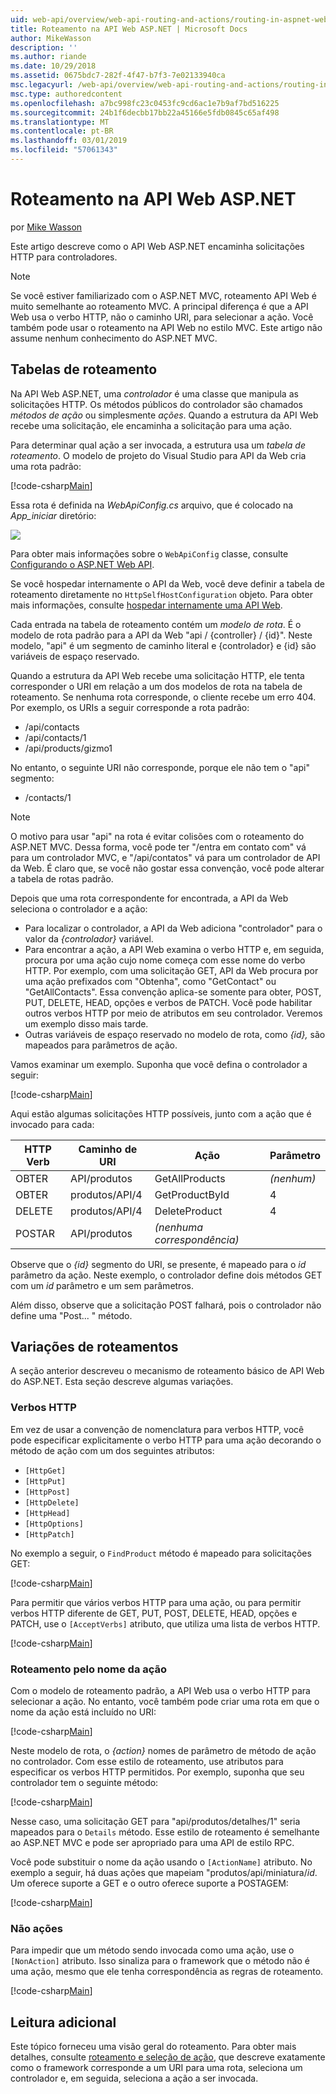 ```yaml
---
uid: web-api/overview/web-api-routing-and-actions/routing-in-aspnet-web-api
title: Roteamento na API Web ASP.NET | Microsoft Docs
author: MikeWasson
description: ''
ms.author: riande
ms.date: 10/29/2018
ms.assetid: 0675bdc7-282f-4f47-b7f3-7e02133940ca
msc.legacyurl: /web-api/overview/web-api-routing-and-actions/routing-in-aspnet-web-api
msc.type: authoredcontent
ms.openlocfilehash: a7bc998fc23c0453fc9cd6ac1e7b9af7bd516225
ms.sourcegitcommit: 24b1f6decbb17bb22a45166e5fdb0845c65af498
ms.translationtype: MT
ms.contentlocale: pt-BR
ms.lasthandoff: 03/01/2019
ms.locfileid: "57061343"
---
```

<a name="routing-in-aspnet-web-api"></a>Roteamento na API Web ASP.NET
====================
por [Mike Wasson](https://github.com/MikeWasson)

Este artigo descreve como o API Web ASP.NET encaminha solicitações HTTP para controladores.

> [!NOTE]
> Se você estiver familiarizado com o ASP.NET MVC, roteamento API Web é muito semelhante ao roteamento MVC. A principal diferença é que a API Web usa o verbo HTTP, não o caminho URI, para selecionar a ação. Você também pode usar o roteamento na API Web no estilo MVC. Este artigo não assume nenhum conhecimento do ASP.NET MVC.

## <a name="routing-tables"></a>Tabelas de roteamento

Na API Web ASP.NET, uma *controlador* é uma classe que manipula as solicitações HTTP. Os métodos públicos do controlador são chamados *métodos de ação* ou simplesmente *ações*. Quando a estrutura da API Web recebe uma solicitação, ele encaminha a solicitação para uma ação.

Para determinar qual ação a ser invocada, a estrutura usa um *tabela de roteamento*. O modelo de projeto do Visual Studio para API da Web cria uma rota padrão:

[!code-csharp[Main](routing-in-aspnet-web-api/samples/sample1.cs)]

Essa rota é definida na *WebApiConfig.cs* arquivo, que é colocado na *App\_iniciar* diretório:

![](routing-in-aspnet-web-api/_static/image1.png)

Para obter mais informações sobre o `WebApiConfig` classe, consulte [Configurando o ASP.NET Web API](../advanced/configuring-aspnet-web-api.md).

Se você hospedar internamente o API da Web, você deve definir a tabela de roteamento diretamente no `HttpSelfHostConfiguration` objeto. Para obter mais informações, consulte [hospedar internamente uma API Web](../older-versions/self-host-a-web-api.md).

Cada entrada na tabela de roteamento contém um *modelo de rota*. É o modelo de rota padrão para a API da Web &quot;api / {controller} / {id}&quot;. Neste modelo, &quot;api&quot; é um segmento de caminho literal e {controlador} e {id} são variáveis de espaço reservado.

Quando a estrutura da API Web recebe uma solicitação HTTP, ele tenta corresponder o URI em relação a um dos modelos de rota na tabela de roteamento. Se nenhuma rota corresponde, o cliente recebe um erro 404. Por exemplo, os URIs a seguir corresponde a rota padrão:

- /api/contacts
- /api/contacts/1
- /api/products/gizmo1

No entanto, o seguinte URI não corresponde, porque ele não tem o &quot;api&quot; segmento:

- /contacts/1

> [!NOTE]
> O motivo para usar "api" na rota é evitar colisões com o roteamento do ASP.NET MVC. Dessa forma, você pode ter &quot;/entra em contato com&quot; vá para um controlador MVC, e &quot;/api/contatos&quot; vá para um controlador de API da Web. É claro que, se você não gostar essa convenção, você pode alterar a tabela de rotas padrão.

Depois que uma rota correspondente for encontrada, a API da Web seleciona o controlador e a ação:

- Para localizar o controlador, a API da Web adiciona &quot;controlador&quot; para o valor da *{controlador}* variável.
- Para encontrar a ação, a API Web examina o verbo HTTP e, em seguida, procura por uma ação cujo nome começa com esse nome do verbo HTTP. Por exemplo, com uma solicitação GET, API da Web procura por uma ação prefixados com &quot;Obtenha&quot;, como &quot;GetContact&quot; ou &quot;GetAllContacts&quot;. Essa convenção aplica-se somente para obter, POST, PUT, DELETE, HEAD, opções e verbos de PATCH. Você pode habilitar outros verbos HTTP por meio de atributos em seu controlador. Veremos um exemplo disso mais tarde.
- Outras variáveis de espaço reservado no modelo de rota, como *{id},* são mapeados para parâmetros de ação.

Vamos examinar um exemplo. Suponha que você defina o controlador a seguir:

[!code-csharp[Main](routing-in-aspnet-web-api/samples/sample2.cs)]

Aqui estão algumas solicitações HTTP possíveis, junto com a ação que é invocado para cada:

| HTTP Verb | Caminho de URI | Ação | Parâmetro |
| --- | --- | --- | --- |
| OBTER | API/produtos | GetAllProducts | *(nenhum)* |
| OBTER | produtos/API/4 | GetProductById | 4 |
| DELETE | produtos/API/4 | DeleteProduct | 4 |
| POSTAR | API/produtos | *(nenhuma correspondência)* |  |

Observe que o *{id}* segmento do URI, se presente, é mapeado para o *id* parâmetro da ação. Neste exemplo, o controlador define dois métodos GET com um *id* parâmetro e um sem parâmetros.

Além disso, observe que a solicitação POST falhará, pois o controlador não define uma &quot;Post... &quot; método.

## <a name="routing-variations"></a>Variações de roteamentos

A seção anterior descreveu o mecanismo de roteamento básico de API Web do ASP.NET. Esta seção descreve algumas variações.

### <a name="http-verbs"></a>Verbos HTTP

Em vez de usar a convenção de nomenclatura para verbos HTTP, você pode especificar explicitamente o verbo HTTP para uma ação decorando o método de ação com um dos seguintes atributos:

- `[HttpGet]`
- `[HttpPut]`
- `[HttpPost]`
- `[HttpDelete]`
- `[HttpHead]`
- `[HttpOptions]`
- `[HttpPatch]`

No exemplo a seguir, o `FindProduct` método é mapeado para solicitações GET:

[!code-csharp[Main](routing-in-aspnet-web-api/samples/sample3.cs)]

Para permitir que vários verbos HTTP para uma ação, ou para permitir verbos HTTP diferente de GET, PUT, POST, DELETE, HEAD, opções e PATCH, use o `[AcceptVerbs]` atributo, que utiliza uma lista de verbos HTTP.

[!code-csharp[Main](routing-in-aspnet-web-api/samples/sample4.cs)]

<a id="routing_by_action_name"></a>
### <a name="routing-by-action-name"></a>Roteamento pelo nome da ação

Com o modelo de roteamento padrão, a API Web usa o verbo HTTP para selecionar a ação. No entanto, você também pode criar uma rota em que o nome da ação está incluído no URI:

[!code-csharp[Main](routing-in-aspnet-web-api/samples/sample5.cs)]

Neste modelo de rota, o *{action}* nomes de parâmetro de método de ação no controlador. Com esse estilo de roteamento, use atributos para especificar os verbos HTTP permitidos. Por exemplo, suponha que seu controlador tem o seguinte método:

[!code-csharp[Main](routing-in-aspnet-web-api/samples/sample6.cs)]

Nesse caso, uma solicitação GET para "api/produtos/detalhes/1" seria mapeados para o `Details` método. Esse estilo de roteamento é semelhante ao ASP.NET MVC e pode ser apropriado para uma API de estilo RPC.

Você pode substituir o nome da ação usando o `[ActionName]` atributo. No exemplo a seguir, há duas ações que mapeiam &quot;produtos/api/miniatura/*id*. Um oferece suporte a GET e o outro oferece suporte a POSTAGEM:

[!code-csharp[Main](routing-in-aspnet-web-api/samples/sample7.cs)]

### <a name="non-actions"></a>Não ações

Para impedir que um método sendo invocada como uma ação, use o `[NonAction]` atributo. Isso sinaliza para o framework que o método não é uma ação, mesmo que ele tenha correspondência as regras de roteamento.

[!code-csharp[Main](routing-in-aspnet-web-api/samples/sample8.cs)]

## <a name="further-reading"></a>Leitura adicional

Este tópico forneceu uma visão geral do roteamento. Para obter mais detalhes, consulte [roteamento e seleção de ação](routing-and-action-selection.md), que descreve exatamente como o framework corresponde a um URI para uma rota, seleciona um controlador e, em seguida, seleciona a ação a ser invocada.
